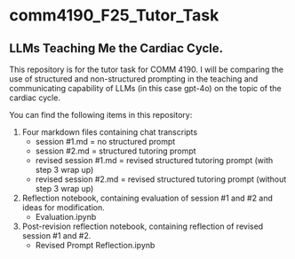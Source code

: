 # comm4190_F25_Tutor_Task
## LLMs Teaching Me the Cardiac Cycle.

This repository is for the tutor task for COMM 4190. I will be comparing the use of structured and non-structured prompting in the teaching and communicating capability of LLMs (in this case gpt-4o) on the topic of the cardiac cycle. 

You can find the following items in this repository:
1. Four markdown files containing chat transcripts
    * session #1.md = no structured prompt
    * session #2.md = structured tutoring prompt
    * revised session #1.md = revised structured tutoring prompt (with step 3 wrap up)
    * revised session #2.md = revised structured tutoring prompt (without step 3 wrap up)
2. Reflection notebook, containing evaluation of session #1 and #2 and ideas for modification.
    * Evaluation.ipynb
3. Post-revision reflection notebook, containing reflection of revised session #1 and #2.
    * Revised Prompt Reflection.ipynb